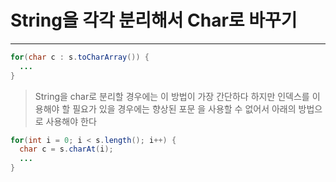 # String을 각각 분리해서 Char로 바꾸기

***

```java
for(char c : s.toCharArray()) {
  ...
}
```

> String을 char로 분리할 경우에는 이 방법이 가장 간단하다
> 하지만 인덱스를 이용해야 할 필요가 있을 경우에는 향상된 포문
> 을 사용할 수 없어서 아래의 방법으로 사용해야 한다

```java
for(int i = 0; i < s.length(); i++) {
  char c = s.charAt(i);
  ...
}

```
